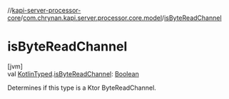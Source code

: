 //[kapi-server-processor-core](../../index.md)/[com.chrynan.kapi.server.processor.core.model](index.md)/[isByteReadChannel](is-byte-read-channel.md)

# isByteReadChannel

[jvm]\
val [KotlinTyped](-kotlin-typed/index.md).[isByteReadChannel](is-byte-read-channel.md): [Boolean](https://kotlinlang.org/api/latest/jvm/stdlib/kotlin/-boolean/index.html)

Determines if this type is a Ktor ByteReadChannel.
